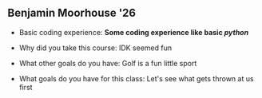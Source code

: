 ## Benjamin Moorhouse '26

- Basic coding experience:  **Some coding experience like basic _python_**
* Why did you take this course: IDK seemed fun
+ What other goals do you have: Golf is a fun little sport 
- What goals do you have for this class:  Let's see what gets thrown at us first 

 

<!--


**bemorepositiv/bemorepositiv** is a ✨ _special_ ✨ repository because its `README.md` (this file) appears on your GitHub profile.

Here are some ideas to get you started:

- 🔭 I’m currently working on ...
- 🌱 I’m currently learning ...
- 👯 I’m looking to collaborate on ...
- 🤔 I’m looking for help with ...
- 💬 Ask me about ...
- 📫 How to reach me: ...
- 😄 Pronouns: ...
- ⚡ Fun fact: ...
-->
